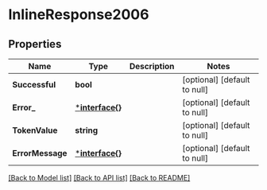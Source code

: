# InlineResponse2006

## Properties
Name | Type | Description | Notes
------------ | ------------- | ------------- | -------------
**Successful** | **bool** |  | [optional] [default to null]
**Error_** | [***interface{}**](interface{}.md) |  | [optional] [default to null]
**TokenValue** | **string** |  | [optional] [default to null]
**ErrorMessage** | [***interface{}**](interface{}.md) |  | [optional] [default to null]

[[Back to Model list]](../README.md#documentation-for-models) [[Back to API list]](../README.md#documentation-for-api-endpoints) [[Back to README]](../README.md)

